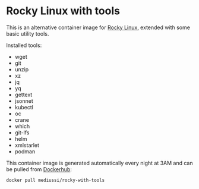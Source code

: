# Rocky Linux with tools

This is an alternative container image for [Rocky Linux](https://rockylinux.org/),
extended with some basic utility tools.

Installed tools:
- wget
- git
- unzip
- xz
- jq
- yq
- gettext
- jsonnet
- kubectl
- oc
- crane
- which
- git-lfs
- helm
- xmlstarlet
- podman

This container image is generated automatically every night at 3AM and can be pulled from [Dockerhub]( 
https://hub.docker.com/r/mediussi/rocky-with-tools/tags):

```bash
docker pull mediussi/rocky-with-tools
```
